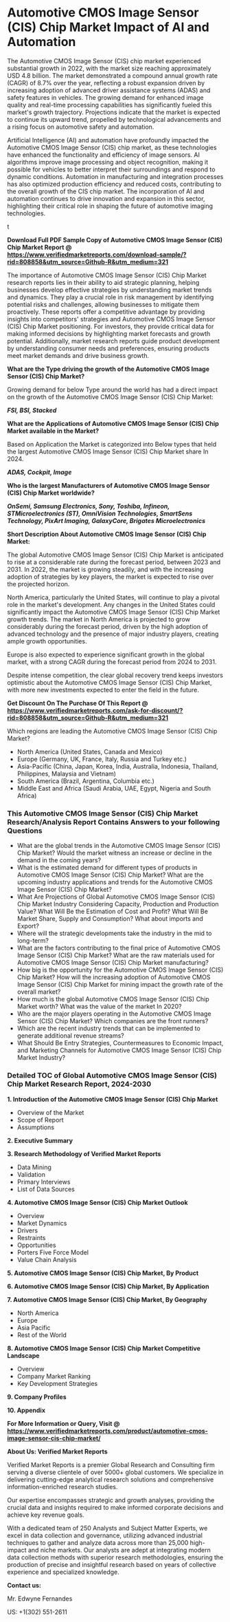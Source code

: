 <meta name="title" content="Global  Automotive CMOS Image Sensor (CIS) Chip Market Impact of AI and Automation"><meta name="description" content="  The Automotive CMOS Image Sensor (CIS) chip market experienced substantial growth in 2022, with the market size reaching approximately USD 4.8 billion. The market de"><meta name="title" content=" Automotive CMOS Image Sensor (CIS) Chip Market Size, Share, Scope, Trends, Growth, Opportunities, Analysis, Forecast"> <h1>Automotive CMOS Image Sensor (CIS) Chip Market Impact of AI and Automation</h1> <p>The Automotive CMOS Image Sensor (CIS) chip market experienced substantial growth in 2022, with the market size reaching approximately USD 4.8 billion. The market demonstrated a compound annual growth rate (CAGR) of 8.7% over the year, reflecting a robust expansion driven by increasing adoption of advanced driver assistance systems (ADAS) and safety features in vehicles. The growing demand for enhanced image quality and real-time processing capabilities has significantly fueled this market's growth trajectory. Projections indicate that the market is expected to continue its upward trend, propelled by technological advancements and a rising focus on automotive safety and automation.</p> <p>Artificial Intelligence (AI) and automation have profoundly impacted the Automotive CMOS Image Sensor (CIS) chip market, as these technologies have enhanced the functionality and efficiency of image sensors. AI algorithms improve image processing and object recognition, making it possible for vehicles to better interpret their surroundings and respond to dynamic conditions. Automation in manufacturing and integration processes has also optimized production efficiency and reduced costs, contributing to the overall growth of the CIS chip market. The incorporation of AI and automation continues to drive innovation and expansion in this sector, highlighting their critical role in shaping the future of automotive imaging technologies.</p> t</p><p id="" class=""><strong>Download Full PDF Sample Copy of Automotive CMOS Image Sensor (CIS) Chip Market Report @ <a href="https://www.verifiedmarketreports.com/download-sample/?rid=808858&utm_source=Github-R&utm_medium=321" target="_blank">https://www.verifiedmarketreports.com/download-sample/?rid=808858&utm_source=Github-R&utm_medium=321</a></strong></p><p>The importance of&nbsp;Automotive CMOS Image Sensor (CIS) Chip Market research reports lies in their ability to aid strategic planning, helping businesses develop effective strategies by understanding market trends and dynamics. They play a crucial role in risk management by identifying potential risks and challenges, allowing businesses to mitigate them proactively. These reports offer a competitive advantage by providing insights into competitors' strategies and Automotive CMOS Image Sensor (CIS) Chip Market positioning. For investors, they provide critical data for making informed decisions by highlighting market forecasts and growth potential. Additionally, market research reports guide product development by understanding consumer needs and preferences, ensuring products meet market demands and drive business growth.</p><p><strong>What are the&nbsp;Type driving the growth of the Automotive CMOS Image Sensor (CIS) Chip Market?</strong></p><p id="" class="">Growing demand for below Type around the world has had a direct impact on the growth of the Automotive CMOS Image Sensor (CIS) Chip Market:</p><em><strong>FSI, BSI, Stacked</strong></em></p><strong>What are the&nbsp;Applications&nbsp;of Automotive CMOS Image Sensor (CIS) Chip Market available in the Market?</strong></p><p id="" class="">Based on Application the Market is categorized into Below types that held the largest Automotive CMOS Image Sensor (CIS) Chip Market share In 2024.</p><em><strong>ADAS, Cockpit, Image</strong></em></p><strong>Who is the largest Manufacturers of Automotive CMOS Image Sensor (CIS) Chip Market worldwide?</strong></p><p><em><strong>OnSemi, Samsung Electronics, Sony, Toshiba, Infineon, STMicroelectronics (ST), OmniVision Technologies, SmartSens Technology, PixArt Imaging, GalaxyCore, Brigates Microelectronics</strong></em></p><p id="" class=""><strong>Short Description About Automotive CMOS Image Sensor (CIS) Chip Market:</strong></p><p>The global Automotive CMOS Image Sensor (CIS) Chip Market is anticipated to rise at a considerable rate during the forecast period, between 2023 and 2031. In 2022, the market is growing steadily, and with the increasing adoption of strategies by key players, the market is expected to rise over the projected horizon.</p><p>North America, particularly the United States, will continue to play a pivotal role in the market's development. Any changes in the United States could significantly impact the Automotive CMOS Image Sensor (CIS) Chip Market growth trends. The market in North America is projected to grow considerably during the forecast period, driven by the high adoption of advanced technology and the presence of major industry players, creating ample growth opportunities.</p><p>Europe is also expected to experience significant growth in the global market, with a strong CAGR during the forecast period from 2024 to 2031.</p><p>Despite intense competition, the clear global recovery trend keeps investors optimistic about the Automotive CMOS Image Sensor (CIS) Chip Market, with more new investments expected to enter the field in the future.</p><p id="" class=""><strong>Get Discount On The Purchase Of This Report @ <a href="https://www.verifiedmarketreports.com/ask-for-discount/?rid=808858&utm_source=Github-R&utm_medium=321" target="_blank">https://www.verifiedmarketreports.com/ask-for-discount/?rid=808858&utm_source=Github-R&utm_medium=321</a></strong></p>Which regions are leading the Automotive CMOS Image Sensor (CIS) Chip Market?</p><ul><li>North America (United States, Canada and Mexico)</li><li>Europe (Germany, UK, France, Italy, Russia and Turkey etc.)</li><li>Asia-Pacific (China, Japan, Korea, India, Australia, Indonesia, Thailand, Philippines, Malaysia and Vietnam)</li><li>South America (Brazil, Argentina, Columbia etc.)</li><li>Middle East and Africa (Saudi Arabia, UAE, Egypt, Nigeria and South Africa)</li></ul><h3 id="" class="">This Automotive CMOS Image Sensor (CIS) Chip Market Research/Analysis Report Contains Answers to your following Questions</h3><ul><li>What are the global trends in the Automotive CMOS Image Sensor (CIS) Chip Market? Would the market witness an increase or decline in the demand in the coming years?</li><li>What is the estimated demand for different types of products in Automotive CMOS Image Sensor (CIS) Chip Market? What are the upcoming industry applications and trends for the Automotive CMOS Image Sensor (CIS) Chip Market?</li><li>What Are Projections of Global Automotive CMOS Image Sensor (CIS) Chip Market Industry Considering Capacity, Production and Production Value? What Will Be the Estimation of Cost and Profit? What Will Be Market Share, Supply and Consumption? What about imports and Export?</li><li>Where will the strategic developments take the industry in the mid to long-term?</li><li>What are the factors contributing to the final price of Automotive CMOS Image Sensor (CIS) Chip Market? What are the raw materials used for Automotive CMOS Image Sensor (CIS) Chip Market manufacturing?</li><li>How big is the opportunity for the Automotive CMOS Image Sensor (CIS) Chip Market? How will the increasing adoption of Automotive CMOS Image Sensor (CIS) Chip Market for mining impact the growth rate of the overall market?</li><li>How much is the global Automotive CMOS Image Sensor (CIS) Chip Market worth? What was the value of the market In 2020?</li><li>Who are the major players operating in the Automotive CMOS Image Sensor (CIS) Chip Market? Which companies are the front runners?</li><li>Which are the recent industry trends that can be implemented to generate additional revenue streams?</li><li>What Should Be Entry Strategies, Countermeasures to Economic Impact, and Marketing Channels for Automotive CMOS Image Sensor (CIS) Chip Market Industry?</li></ul><h3 id="" class="">Detailed TOC of Global Automotive CMOS Image Sensor (CIS) Chip Market Research Report, 2024-2030</h3><p id="" class=""><strong>1. Introduction of the Automotive CMOS Image Sensor (CIS) Chip Market</strong></p><ul><li>Overview of the Market</li><li>Scope of Report</li><li>Assumptions</li></ul><p id="" class=""><strong>2. Executive Summary</strong></p><p id="" class=""><strong>3. Research Methodology of Verified Market Reports</strong></p><ul><li>Data Mining</li><li>Validation</li><li>Primary Interviews</li><li>List of Data Sources</li></ul><p id="" class=""><strong>4. Automotive CMOS Image Sensor (CIS) Chip Market Outlook</strong></p><ul><li>Overview</li><li>Market Dynamics</li><li>Drivers</li><li>Restraints</li><li>Opportunities</li><li>Porters Five Force Model</li><li>Value Chain Analysis</li></ul><p id="" class=""><strong>5. Automotive CMOS Image Sensor (CIS) Chip Market, By Product</strong></p><p id="" class=""><strong>6. Automotive CMOS Image Sensor (CIS) Chip Market, By Application</strong></p><p id="" class=""><strong>7. Automotive CMOS Image Sensor (CIS) Chip Market, By Geography</strong></p><ul><li>North America</li><li>Europe</li><li>Asia Pacific</li><li>Rest of the World</li></ul><p id="" class=""><strong>8. Automotive CMOS Image Sensor (CIS) Chip Market Competitive Landscape</strong></p><ul><li>Overview</li><li>Company Market Ranking</li><li>Key Development Strategies</li></ul><p id="" class=""><strong>9. Company Profiles</strong></p><p id="" class=""><strong>10. Appendix</strong></p><p id="" class=""><strong>For More Information or Query, Visit @ <a href="https://www.verifiedmarketreports.com/product/automotive-cmos-image-sensor-cis-chip-market/" target="_blank">https://www.verifiedmarketreports.com/product/automotive-cmos-image-sensor-cis-chip-market/</a></strong></p><p id="" class=""><strong>About Us: Verified Market Reports</strong></p><p id="" class="">Verified Market Reports is a premier Global Research and Consulting firm serving a diverse clientele of over 5000+ global customers. We specialize in delivering cutting-edge analytical research solutions and comprehensive information-enriched research studies.</p><p id="" class="">Our expertise encompasses strategic and growth analyses, providing the crucial data and insights required to make informed corporate decisions and achieve key revenue goals.</p><p id="" class="">With a dedicated team of 250 Analysts and Subject Matter Experts, we excel in data collection and governance, utilizing advanced industrial techniques to gather and analyze data across more than 25,000 high-impact and niche markets. Our analysts are adept at integrating modern data collection methods with superior research methodologies, ensuring the production of precise and insightful research based on years of collective experience and specialized knowledge.</p><p id="" class=""><strong>Contact us:</strong></p><p id="" class="">Mr. Edwyne Fernandes</p><p id="" class="">US: +1(302) 551-2611</p>